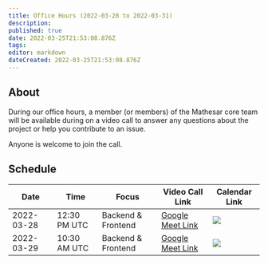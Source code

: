 ```yaml
---
title: Office Hours (2022-03-28 to 2022-03-31)
description: 
published: true
date: 2022-03-25T21:53:08.876Z
tags: 
editor: markdown
dateCreated: 2022-03-25T21:53:08.876Z
---
```


## About

During our office hours, a member (or members) of the Mathesar core team will be available during on a video call to answer any questions about the project or help you contribute to an issue. 

Anyone is welcome to join the call.

## Schedule

| Date | Time | Focus | Video Call Link | Calendar Link |
|-|-|-|-|-|
| 2022-03-28 | 12:30 PM UTC | Backend & Frontend | [Google Meet Link](https://meet.google.com/woc-xhmp-yhp) | <a target="_blank" href="https://calendar.google.com/event?action=TEMPLATE&amp;tmeid=M3ZpcHI4bTBudGR1M2kxa2Q5bWoycHJ2dnYgY192ZTFpOW01aHZ0NW9hbHZka3VoczNvODFpOEBn&amp;tmsrc=c_ve1i9m5hvt5oalvdkuhs3o81i8%40group.calendar.google.com"><img border="0" src="https://www.google.com/calendar/images/ext/gc_button1_en.gif"></a> |
| 2022-03-29 | 10:30 AM UTC | Backend & Frontend | [Google Meet Link](https://meet.google.com/juy-udbz-edz) | <a target="_blank" href="https://calendar.google.com/event?action=TEMPLATE&amp;tmeid=N2U4c2VvODJqbTdham82cmUyazY5aWc0NXIgY192ZTFpOW01aHZ0NW9hbHZka3VoczNvODFpOEBn&amp;tmsrc=c_ve1i9m5hvt5oalvdkuhs3o81i8%40group.calendar.google.com"><img border="0" src="https://www.google.com/calendar/images/ext/gc_button1_en.gif"></a> |